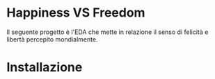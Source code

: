 # Happiness VS Freedom

Il seguente progetto è l'EDA che mette in relazione il senso di felicità e libertà percepito mondialmente.

# Installazione

